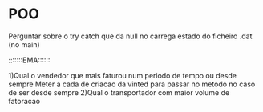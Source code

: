 # POO

Perguntar sobre o try catch que da null no carrega estado do ficheiro .dat (no main)

:::::::EMA::::::

1)Qual o vendedor que mais faturou num periodo de tempo ou desde sempre
Meter a cada de criacao da vinted para passar no metodo no caso de ser desde sempre
2)Qual o transportador com maior volume de fatoracao
